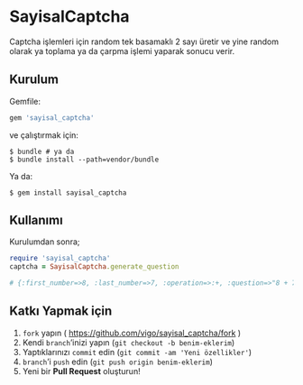 # SayisalCaptcha

Captcha işlemleri için random tek basamaklı 2 sayı üretir ve yine random
olarak ya toplama ya da çarpma işlemi yaparak sonucu verir.

## Kurulum

Gemfile:

```ruby
gem 'sayisal_captcha'
```

ve çalıştırmak için:

    $ bundle # ya da
    $ bundle install --path=vendor/bundle

Ya da:

    $ gem install sayisal_captcha

## Kullanımı

Kurulumdan sonra;

```ruby
require 'sayisal_captcha'
captcha = SayisalCaptcha.generate_question

# {:first_number=>8, :last_number=>7, :operation=>:+, :question=>"8 + 7", :result=>15}
```

## Katkı Yapmak için

1. `fork` yapın ( https://github.com/vigo/sayisal_captcha/fork )
2. Kendi `branch`’inizi yapın (`git checkout -b benim-eklerim`)
3. Yaptıklarınızı `commit` edin (`git commit -am 'Yeni özellikler'`)
4. `branch`’i `push` edin (`git push origin benim-eklerim`)
5. Yeni bir **Pull Request** oluşturun!

